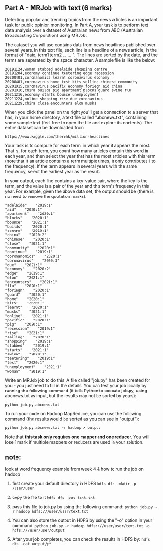 ## Part A - MRJob with text (6 marks)
Detecting popular and trending topics from the news articles is an important task for public opinion monitoring. 
In Part A, your task is to perform text data analysis over a dataset of Australian news from ABC (Australian 
Broadcasting Corporation) using MRJob. 

The dataset you will use contains data from news headlines published over several years. In this text file, each 
line is a headline of a news article, in the format of "date, term1 term2 ... ... ". The lines are sorted by the 
date, and the terms are separated by the space character. A sample file is like the below:

```
20191124,woman stabbed adelaide shopping centre
20191204,economy continue teetering edge recession
20200401,coronanomics learnt coronavirus economy
20200401,coronavirus home test kits selling chinese community
20201015,coronavirus pacific economy foriegn aid china
20201016,china builds pig apartment blocks guard swine flu
20211216,economy starts bounce unemployment
20211224,online shopping rise due coronavirus
20211229,china close encounters elon musks
```

When you click the panel on the right you'll get a connection to a server that has, in your home directory, a text 
file called "abcnews.txt", containing some sample text (feel free to open the file and explore its contents). The 
entire dataset can be downloaded from 

`https://www.kaggle.com/therohk/million-headlines`

Your task is to compute for each term, in which year it appears the most. That is, for each term, you count how many 
articles contain this word in each year, and then select the year that has the most articles with this term (note 
that if an article contains a term multiple times, it only contributes 1 to the frequency). If the term appears in 
several years with the same frequency, select the earliest year as the result. 

In your output, each line contains a key-value pair, where the key is the term, and the value is a pair of the year 
and this term's frequency in this year. For example, given the above data set, the output should be (there is no 
need to remove the quotation marks):

```
"adelaide"    "2019:1"
"aid"    "2020:1"
"apartment"    "2020:1"
"blocks"    "2020:1"
"bounce"    "2021:1"
"builds"    "2020:1"
"centre"    "2019:1"
"china"    "2020:2"
"chinese"    "2020:1"
"close"    "2021:1"
"community"    "2020:1"
"continue"    "2019:1"
"coronanomics"    "2020:1"
"coronavirus"    "2020:3"
"due"    "2021:1"
"economy"    "2020:2"
"edge"    "2019:1"
"elon"    "2021:1"
"encounters"    "2021:1"
"flu"    "2020:1"
"foriegn"    "2020:1"
"guard"    "2020:1"
"home"    "2020:1"
"kits"    "2020:1"
"learnt"    "2020:1"
"musks"    "2021:1"
"online"    "2021:1"
"pacific"    "2020:1"
"pig"    "2020:1"
"recession"    "2019:1"
"rise"    "2021:1"
"selling"    "2020:1"
"shopping"    "2019:1"
"stabbed"    "2019:1"
"starts"    "2021:1"
"swine"    "2020:1"
"teetering"    "2019:1"
"test"    "2020:1"
"unemployment"    "2021:1"
"woman"    "2019:1"
```


Write an MRJob job to do this. A file called "job.py" has been created for you - you just need to fill in the details. You 
can test your job locally by running the following command (it tells Python to execute job.py, using abcnews.txt as input, 
but the results may not be sorted by years):

`python job.py abcnews.txt`

To run your code on Hadoop MapReduce, you can use the following command (the results would be sorted as you can see in "output"):

`python job.py abcnews.txt -r hadoop > output`

Note that **this task only requires one mapper and one reducer**. You will lose 1 mark if multiple mappers or reducers are 
used in your solution.

## note: 
look at word frequency example from week 4 & how to run the job on hadoop

1) first create your default directory in HDFS 
`hdfs dfs -mkdir -p /user/user`

2) copy the file to it
`hdfs dfs -put text.txt`

3) pass this file to job.py by using the following command:
`python job.py -r hadoop hdfs:///user/user/text.txt`

4) You can also store the output in HDFS by using the "-o" option in your command:
`python job.py -r hadoop hdfs:///user/user/text.txt -o hdfs:///user/user/output`

5) After your job completes, you can check the results in HDFS by:
`hdfs dfs -cat output/p*`
